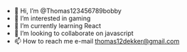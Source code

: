 - 👋 Hi, I’m @Thomas123456789bobby
- 👀 I’m interested in gaming
- 🌱 I’m currently learning React
- 💞️ I’m looking to collaborate on javascript
- 📫 How to reach me e-mail thomas12dekker@gmail.com

<!---
Thomas123456789bobby/Thomas123456789bobby is a ✨ special ✨ repository because its `README.md` (this file) appears on your GitHub profile.
You can click the Preview link to take a look at your changes.
--->
